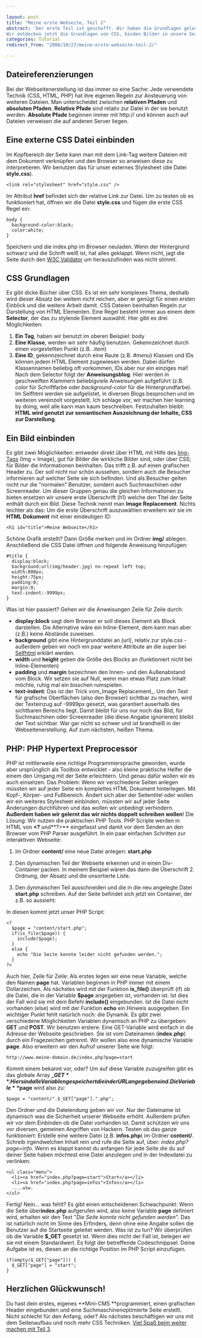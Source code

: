 ```yaml
---

layout: post
title: "Meine erste Webseite, Teil 2"
abstract: 'Der erste Teil ist geschafft. Wir haben die Grundlagen gelernt und haben ein Plätzchen im Netz an dem wir uns austoben können. Jetzt soll das ganze noch schöner werden!
Wir entdecken jetzt die Grundlagen von CSS, binden Bilder in unsere Seite ein und wagen den ersten Schritt mit PHP. Das wird ein Spaß!'
categories: Tutorial
redirect_from: "2008/10/27/meine-erste-webseite-teil-2/"

---
```


## Dateireferenzierungen
Bei der Webseitenerstellung ist das immer so eine Sache: Jede verwendete Technik (CSS, HTML, PHP) hat ihre eigenen Regeln zur Ansteuerung von weiteren Dateien. Man unterscheidet zwischen **relativen Pfaden** und **absoluten Pfaden**.
**Relative Pfade** sind relativ zur Datei in der sie benutzt werden.
**Absolute Pfade** beginnen immer mit http:// und können auch auf Dateien verweisen die auf anderen Server liegen.

## Eine externe CSS Datei einbinden
Im Kopfbereich der Seite kann man mit dem Link-Tag weitere Dateien mit dem Dokument verknüpfen und den Browser so anweisen diese zu interpretieren. Wir benutzen das für unser externes Stylesheet (die Datei **style.css**).

    <link rel="stylesheet" href="style.css" />

Im Attribut **href** befindet sich der relative Link zur Datei. Um zu testen ob es funktioniert hat, öffnen wir die Datei **style.css** und fügen die erste CSS Regel ein:

    body {
      background-color:black;
      color:white;
    }

Speichern und die index.php im Browser neuladen. Wenn der Hintergrund schwarz und die Schrift weiß ist, hat alles geklappt. Wenn nicht, jagt die Seite durch den [W3C Validator](http://validator.w3.org/) um herauszufinden was nicht stimmt.

## CSS Grundlagen
Es gibt dicke Bücher über CSS. Es ist ein sehr komplexes Thema, deshalb wird dieser Absatz bei weitem nicht reichen, aber er genügt für einen ersten Einblick und die weitere Arbeit damit.
CSS Dateien beinhalten Regeln zur Darstellung von HTML Elementen. Eine Regel besteht immer aus einem dem **Selector**, der das zu stylende Element auswählt. Hier gibt es drei Möglichkeiten:

1. **Ein Tag**, haben wir benutzt im oberen Beispiel: body
2. **Eine Klasse**, werden wir sehr häufig benutzen. Gekennzeichnet durch einen vorgestellten Punkt (z.B. _.item_)
3. **Eine ID**, gekennzeichnet durch eine Raute (z.B. _\#menu_)
Klassen und IDs können jedem HTML Element zugewiesen werden. Dabei dürfen Klassennamen beliebig oft vorkommen, IDs aber nur ein einziges mal!
Nach dem Selector folgt der **Anweisungsblog**. Hier werden in geschweiften Klammern beliebigviele Anweisungen aufgeführt (z.B. _color_ für Schriftfarbe oder _background-color_ für die Hintergrundfarbe). Im Selfhtml werden sie aufgelistet, in diversen Blogs besprochen und im weiteren vereinzelt vorgestellt. Ich schlage vor, wir machen hier learning by doing, weil alle kann man kaum beschreiben.
Festzuhalten bleibt: **HTML wird genutzt zur semantischen Auszeichnung der Inhalte, CSS zur Darstellung**.

## Ein Bild einbinden
Es gibt zwei Möglichkeiten: entweder direkt über HTML mit Hilfe des [Img-Tags](http://de.selfhtml.org/html/grafiken/einbinden.htm#allgemeines) (Img = Image), gut für Bilder die wirkliche Bilder sind, oder über CSS; für Bilder die Informationen beinhalten. Das trifft z.B. auf einen grafischen Header zu. Der soll nicht nur schön aussehen, sondern auch die Besucher informieren auf welcher Seite sie sich befinden. Und als Besucher gelten nicht nur die "normalen" Benutzer, sondern auch Suchmaschinen oder Screenreader.
Um dieser Gruppen genau die gleichen Informationen zu bieten ersetzen wir unsere erste Überschrift (h1) welche den Titel der Seite enthält durch ein Bild. Diese Technik nennt man **Image Replacement**.
Nichts leichter als das: Um die erste Überschrift auszuwählen erweitern wir sie im **HTML Dokument** mit einer eindeutigen ID:

    <h1 id="title">Meine Webseite</h1>

Schöne Grafik erstellt? Dann Größe merken und im Ordner **img/** ablegen. Anschließend die CSS Datei öffnen und folgende Anweisung hinzufügen:

    #title {
      display:block;
      background:url(img/header.jpg) no-repeat left top;
      width:800px;
      height:75px;
      padding:0;
      margin:0;
      text-indent:-9999px;
    }

Was ist hier passiert? Gehen wir die Anweisungen Zeile für Zeile durch:

* **display:block** sagt dem Browser er soll dieses Element als Block darstellen. Die Alternative wäre ein Inline-Element, dem kann man aber (z.B.) keine Abstände zuweisen.
* **background** gibt eine Hintergrunddatei an (url), relativ zur style.css - außerdem geben wir noch ein paar weitere Attribute an die super bei [Selfhtml](http://de.selfhtml.org/css/eigenschaften/hintergrund.htm) erklärt werden.
* **width** und **height** geben die Größe des Blocks an (funktioniert nicht bei Inline-Elementen)
* **padding** und **margin** bezeichnen den Innen- und den Außenabstand vom Block. Wir setzen sie auf Null, wenn man etwas Platz zum Inhalt möchte, ruhig mal ein bisschen rumspielen.
* **text-indent**: Das ist der Trick vom_Image Replacement_. Um den Text für grafische Oberflächen (also den Browser) sichtbar zu machen, wird der Texteinzug auf -9999px gesetzt, was garantiert auserhalb des sichtbaren Bereichs liegt. Damit bleibt für uns nur noch das Bild, für Suchmaschinen oder Screenreader (die diese Angabe ignorieren) bleibt der Text sichtbar.
War gar nicht so schwer und ist brandheiß in der Webseitenerstellung. Auf zum nächsten, heißen Thema.

## PHP: PHP Hypertext Preprocessor
PHP ist mittlerweile eine richtige Programmiersprache geworden, wurde aber ursprünglich als Toolbox entwicklet - also kleine praktische Helfer die einem den Umgang mit der Seite erleichtern. Und genau dafür wollen wir es auch einsetzen.
Das Problem: Wenn wir verschiedene Seiten anlegen müssten wir auf jeder Seite ein komplettes HTML Dokument hinterlegen. Mit Kopf-, Körper- und Fußbereich. Ändert sich aber der Seitentitel oder wollen wir ein weiteres Stylesheet einbinden, müssten wir auf jeder Seite Änderungen durchführen und das wollen wir unbedingt verhindern. **Außerdem haben wir gelernt das wir nichts doppelt schreiben wollen**!
Die Lösung: Wir nutzen die praktischen PHP Tools. PHP Scripte werden in HTML von **<?** und**?\>** eingefasst und damit vor dem Senden an den Browser vom PHP Parser ausgeführt.
In ein paar einfachen Schritten zur interaktiven Webseite:

1. Im Ordner **content/** eine neue Datei anlegen: **start.php**
2. Den dynamischen Teil der Webseite erkennen und in einen Div-Container packen.
In meinem Beispiel wären das dann die Überschrift 2\. Ordnung, der Absatz und die unsortierte Liste.
3. Den dynmaischen Teil ausschneiden und die in die neu angelegte Datei **start.php** schreiben.
Auf der Seite befindet sich jetzt ein Container, der z.B. so aussieht:

    <div class="content"></div>

In diesen kommt jetzt unser PHP Script:

    <?
      $page = "content/start.php";
      if(is_file($page)) {
        include($page);
      }
      else {
        echo "Die Seite konnte leider nicht gefunden werden.";
      }
    ?>

Auch hier, Zeile für Zeile: Als erstes legen wir eine neue Variable, welche den Namen **page** hat. Variablen beginnen in PHP immer mit einem Dollarzeichen.
Als nächstes wird mit der Funktion **is\_file()** überprüft (if) ob die Datei, die in der Variable **$page** angegeben ist, vorhanden ist. Ist dies der Fall wird sie mit dem Befehl **include()** eingebunden.
Ist die Datei nicht vorhanden (else) wird mit der Funktion **echo** ein Hinweis ausgegeben.
Ein wichtiger Punkt fehlt natürlich noch: die Dynamik. Es gibt zwei verschiedene Möglichkeiten Variablen dynamisch an PHP zu übergeben: **GET** und **POST**. Wir benutzen erstere: Eine GET-Variable wird einfach in die Adresse der Webseite geschrieben. Sie ist vom Dateinamen (**index.php**) durch ein Fragezeichen getrennt.
Wir wollen also eine dynamische Variable **page**. Also erweitern wir den Aufruf unserer Seite wie folgt:

    http://www.meine-domain.de/index.php?page=start

Kommt einem bekannt vor, oder? Um auf diese Variable zuzugreifen gibt es das globale Array **$\_GET**. Hier sind alle Variablen gespeichert die in der URL angegeben sind. Die Variable **$page** wird also zu:

    $page = "content/".$_GET["page"].".php";

Den Ordner und die Dateiendung geben wir vor. Nur der Dateiname ist dynamisch was die Sicherheit unserer Webseite erhöht. Außerdem prüfen wir vor dem Einbinden ob die Datei vorhanden ist. Damit schützen wir uns vor diversen, gemeinen Angriffen von Hackern.
Testen ob das ganze funktioniert: Erstelle eine weitere Datei (z.B. **infos.php**) im Ordner **content/**. Schreib irgendwelchen Inhalt rein und rufe die Seite auf, über: _index.php?page=info_. Wenn es klappt kannst du anfangen für jede Seite die du auf deiner Seite haben möchtest eine Datei anzulegen und in der Indexdatei zu verlinken:

    <ul class="menu">
      <li><a href="index.php?page=start">Start</a></li>
      <li><a href="index.php?page=infos">Infos</a></li>
      ....usw.
    </ul>

Fertig! Nein... was fehlt? Es gibt einen entscheidenen Schwachpunkt: Wenn die Seite über**index.php** aufgerufen wird, also keine Variable **page** definiert wird, erhalten wir den Text "_Die Seite konnte nicht gefunden werden_". Das ist natürlich nicht im Sinne des Erfinders, denn ohne eine Angabe sollen die Benutzer auf die Startseite geleitet werden.
Was ist zu tun? Wir überprüfen ob die Variable **$\_GET** gesetzt ist. Wenn dies nicht der Fall ist, belegen wir sie mit einem Standardwert. Es folgt der betreffende Codeschnippsel. Deine Aufgabe ist es, diesen an die richtige Position im PHP Script einzufügen.

    if(empty($_GET["page"])) {
      $_GET["page"] = "start";
    }

## Herzlichen Glückwunsch!
Du hast dein erstes, eigenes **Mini-CMS **programmiert, einen grafischen Header eingebunden und eine Suchmaschinenoptimierte Seite erstellt. Nicht schlecht für den Anfang, oder?
Als nächstes beschäftigen wir uns mit dem Seitenaufbau und noch mehr CSS Techniken. [Viel Spaß beim weiter machen mit Teil 3](http://www.interaktionsdesigner.de/2008/11/07/meine-erste-webseite-teil-3/ "Meine erste Webseite, Teil 3").